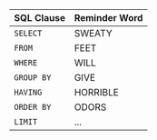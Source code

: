 | SQL Clause | Reminder Word |
| ---------- | ------------- |
| `SELECT`   | SWEATY        |
| `FROM`     | FEET          |
| `WHERE`    | WILL          |
| `GROUP BY` | GIVE          |
| `HAVING`   | HORRIBLE      |
| `ORDER BY` | ODORS         |
| `LIMIT`    | ...           |

